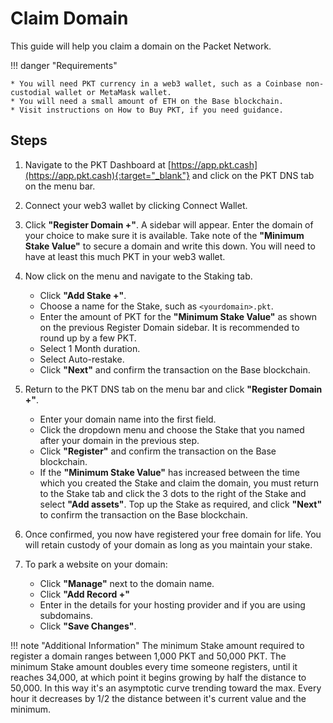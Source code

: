 # Claim Domain

This guide will help you claim a domain on the Packet Network.

!!! danger "Requirements"
    
    * You will need PKT currency in a web3 wallet, such as a Coinbase non-custodial wallet or MetaMask wallet.
    * You will need a small amount of ETH on the Base blockchain.
    * Visit instructions on How to Buy PKT, if you need guidance.


## Steps

1. Navigate to the PKT Dashboard at [https://app.pkt.cash](https://app.pkt.cash){:target="_blank"} and click on the PKT DNS tab on the menu bar.
2. Connect your web3 wallet by clicking Connect Wallet.
3. Click __"Register Domain +"__. A sidebar will appear. Enter the domain of your choice to make sure it is available. Take note of the __"Minimum Stake Value"__ to secure a domain and write this down. You will need to have at least this much PKT in your web3 wallet.
4. Now click on the menu and navigate to the Staking tab.

    * Click __"Add Stake +"__.
    * Choose a name for the Stake, such as `<yourdomain>.pkt`.
    * Enter the amount of PKT for the __"Minimum Stake Value"__ as shown on the previous Register Domain sidebar. It is recommended to round up by a few PKT.
    * Select 1 Month duration.
    * Select Auto-restake.
    * Click __"Next"__ and confirm the transaction on the Base blockchain.

5. Return to the PKT DNS tab on the menu bar and click __"Register Domain +"__.

    * Enter your domain name into the first field.
    * Click the dropdown menu and choose the Stake that you named after your domain in the previous step.
    * Click __"Register"__ and confirm the transaction on the Base blockchain.
    * If the __"Minimum Stake Value"__ has increased between the time which you created the Stake and claim the domain, you must return to the Stake tab and click the 3 dots to the right of the Stake and select __"Add assets"__. Top up the Stake as required, and click __"Next"__ to confirm the transaction on the Base blockchain.

6. Once confirmed, you now have registered your free domain for life. You will retain custody of your domain as long as you maintain your stake.
7. To park a website on your domain:

    * Click __"Manage"__ next to the domain name.
    * Click __"Add Record +"__
    * Enter in the details for your hosting provider and if you are using subdomains.
    * Click __"Save Changes"__.

!!! note "Additional Information" 
    The minimum Stake amount required to register a domain ranges between 1,000 PKT and 50,000 PKT. The minimum Stake amount doubles every time someone registers, until it reaches 34,000, at which point it begins growing by half the distance to 50,000. In this way it's an asymptotic curve trending toward the max. Every hour it decreases by 1/2 the distance between it's current value and the minimum.